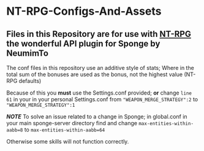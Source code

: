 # NT-RPG-Configs-And-Assets

Files in this Repository are for use with [NT-RPG](https://github.com/NeumimTo/NT-RPG) the wonderful API plugin for Sponge by NeumimTo
-
The conf files in this repository use an additive style of stats; Where in the total sum of the bonuses are used as the bonus, not the highest value (NT-RPG defaults)

Because of this you **must** use the Settings.conf provided; 
**or** change `line 61` in your in your personal Settings.conf from `"WEAPON_MERGE_STRATEGY":2` to `"WEAPON_MERGE_STRATEGY":1` 

**_NOTE_**
To solve an issue related to a change in Sponge; in global.conf in your main sponge-server directory find and change 
`max-entities-within-aabb=8` to `max-entities-within-aabb=64`

Otherwise some skills will not function correctly.

